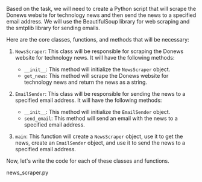 Based on the task, we will need to create a Python script that will scrape the Donews website for technology news and then send the news to a specified email address. We will use the BeautifulSoup library for web scraping and the smtplib library for sending emails.

Here are the core classes, functions, and methods that will be necessary:

1. `NewsScraper`: This class will be responsible for scraping the Donews website for technology news. It will have the following methods:
    - `__init__`: This method will initialize the `NewsScraper` object.
    - `get_news`: This method will scrape the Donews website for technology news and return the news as a string.

2. `EmailSender`: This class will be responsible for sending the news to a specified email address. It will have the following methods:
    - `__init__`: This method will initialize the `EmailSender` object.
    - `send_email`: This method will send an email with the news to a specified email address.

3. `main`: This function will create a `NewsScraper` object, use it to get the news, create an `EmailSender` object, and use it to send the news to a specified email address.

Now, let's write the code for each of these classes and functions.

news_scraper.py
